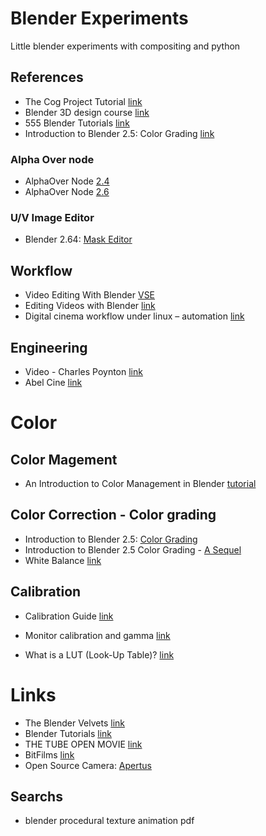 # Blender Experiments

Little blender experiments with compositing and python

## References

* The Cog Project Tutorial [link](http://www.cogfilms.com/tutorials.html)
* Blender 3D design course [link](http://gryllus.net/Blender/3D.html)
* 555 Blender Tutorials [link](http://filmmakeriq.com/2009/04/555-blender-tutorials/)
* Introduction to Blender 2.5: Color Grading [link](https://www.packtpub.com/books/content/introduction-blender-25-color-grading)

### Alpha Over node
 * AlphaOver Node  [2.4](http://wiki.blender.org/index.php/Doc:2.4/Manual/Composite_Nodes/Types/Color#AlphaOver_Node)
 * AlphaOver Node [2.6](http://www.blender.org/manual/composite_nodes/types/color/alpha_over.html)
 
### U/V Image Editor
* Blender 2.64:  [Mask Editor](http://wiki.blender.org/index.php/Dev:Ref/Release_Notes/2.64/Mask_Editor)





## Workflow
* Video Editing With Blender [VSE](http://monochrome.sutic.nu/2010/06/14/video-editing-with-blender.html)
* Editing Videos with Blender [link](http://www.blendtuts.com/video_editing)
* Digital cinema workflow under linux – automation [link](https://szaszak.wordpress.com/linux/digital_cinema_automation/)

## Engineering
* Video - Charles Poynton [link](http://www.poynton.com/Poynton-video-eng.html)
* Abel Cine [link](http://training.abelcine.com/workshops/dit-and-engineering-workshops/)

# Color

## Color Magement 

* An Introduction to Color Management in Blender [tutorial](http://wiki.blender.org/index.php/User:Sobotka/Color_Management)

## Color Correction -  Color grading
* Introduction to Blender 2.5: [Color Grading](https://www.packtpub.com/books/content/introduction-blender-25-color-grading)
* Introduction to Blender 2.5 Color Grading - [A Sequel](https://www.packtpub.com/books/content/introduction-blender-25-color-grading-sequel)
* White Balance [link](http://www.luceri.it/2011/04/white-balance-with-blender)

## Calibration
* Calibration Guide  [link](http://www.tftcentral.co.uk/articles/calibrating.htm)
* Monitor calibration and gamma  [link](http://www.normankoren.com/makingfineprints1A.html)


* What is a LUT (Look-Up Table)? [link](http://wolfcrow.com/blog/what-is-a-lut-look-up-table/)

# Links
* The Blender Velvets [link](http://blendervelvets.org/)
* Blender Tutorials [link](http://www.3dtutorials.org/video/1815/blender-tutorial-using-blender-039-s-color-correction-node-in-compositing/)
* THE TUBE OPEN MOVIE [link](http://urchn.org/)
* BitFilms [link](http://bitfilms.com/about.html)
* Open Source Camera: [Apertus](https://apertus.org/)

## Searchs

* blender procedural texture animation pdf
